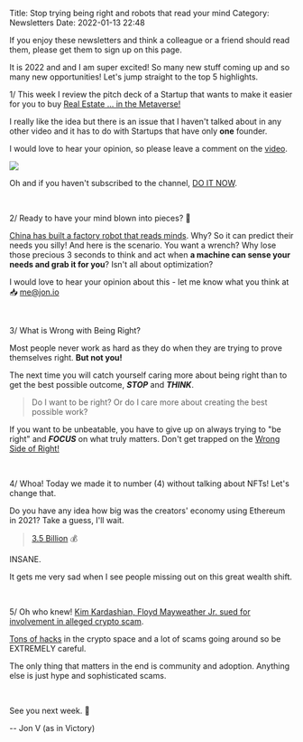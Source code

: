 Title: Stop trying being right and robots that read your mind
Category: Newsletters 
Date: 2022-01-13 22:48


If you enjoy these newsletters and think a colleague or a friend should read them, please get them to sign up on this page. 

It is 2022 and and I am super excited! So many new stuff coming up and so many new opportunities! Let's jump straight to the top 5 highlights.

1/ This week I review the pitch deck of a Startup that wants to make it easier for you to buy [Real Estate ... in the Metaverse!](https://youtu.be/KsugU9YKkHQ)

I really like the idea but there is an issue that I haven't talked about in any other video and it has to do with Startups that have only **one** founder.

I would love to hear your opinion, so please leave a comment on the [video](https://youtu.be/KsugU9YKkHQ).

![](https://ci4.googleusercontent.com/proxy/Mud9dYrfZCNyBu_E4b8MVyIAZ1qNy7aW__CyR3l6ieAH_iNv3VotVbSoDF0f2u_29MAxual5JyDJBHHGF1tpdRN__3MJU0BCgDZzhzbLQVJQDVcptUQLMp95P5gBI-Bvse_0ZQ=s0-d-e1-ft#https://sendfoxprod.b-cdn.net/media/JEmgROsGWr8jN0Y3Hz2eytcgJWN7IEoAL1K2zYK316325)

Oh and if you haven't subscribed to the channel, [DO IT NOW](https://sendfox.com/trk/click/ej47qplz/wlyq86).

<br>

2/ Ready to have your mind blown into pieces? 🤯

[China has built a factory robot that reads minds](https://www.scmp.com/news/china/science/article/3162257/chinese-scientists-build-factory-robot-can-read-minds-assembly).
Why? So it can predict their needs you silly! And here is the scenario.
You want a wrench? Why lose those precious 3 seconds to think and act when **a machine can sense your needs and grab it for you**? Isn't all about optimization?

I would love to hear your opinion about this - let me know what you think at 📥 me@jon.io

<br>

3/ What is Wrong with Being Right?

Most people never work as hard as they do when they are trying to prove themselves right. **But not you!**

The next time you will catch yourself caring more about being right than to get the best possible outcome, **_STOP_** and _**THINK**_.

> Do I want to be right? Or do I care more about creating the best possible work?

If you want to be unbeatable, you have to give up on always trying to "be right" and _**FOCUS**_ on what truly matters. Don't get trapped on the [Wrong Side of Right!](https://fs.blog/wrong-side-right/)

<br>

4/ Whoa! Today we made it to number (4) without talking about NFTs! Let's change that. 

Do you have any idea how big was the creators' economy using Ethereum in 2021? Take a guess, I'll wait. 

> [3.5 Billion](https://twitter.com/0xstark/status/1479478884072505346?t=KfQ9krEz3uTOgdUMzP9yig&s=19) 💰

INSANE. 

It gets me very sad when I see people missing out on this great wealth shift. 

<br>

5/ Oh who knew! [Kim Kardashian, Floyd Mayweather Jr. sued for involvement in alleged crypto scam](https://www.marketwatch.com/story/kim-kardashian-and-floyd-mayweather-jr-sued-for-allegedly-making-false-statements-about-the-crypto-ethereummax-11641918153).

[Tons of hacks](https://twitter.com/CityDAO/status/1480421505385197575?s=20) in the crypto space and a lot of scams going around so be EXTREMELY careful. 

The only thing that matters in the end is community and adoption. Anything else is just hype and sophisticated scams.

<br>

See you next week. 🚀

-- Jon V (as in Victory)

